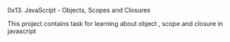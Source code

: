 0x13. JavaScript - Objects, Scopes and Closures


This project contains task for learning about object , scope and closure in javascript
